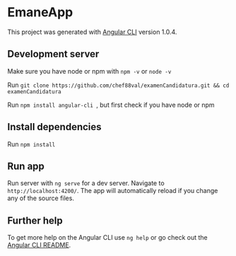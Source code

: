 # EmaneApp

This project was generated with [Angular CLI](https://github.com/angular/angular-cli) version 1.0.4.

## Development server

Make sure you have node or npm with `npm -v` or `node -v`

Run `git clone https://github.com/chef88val/examenCandidatura.git && cd examenCandidatura`

Run `npm install angular-cli `, but first check if you have node or npm 

## Install dependencies 

Run `npm install`

## Run app

Run server with `ng serve` for a dev server. Navigate to `http://localhost:4200/`. The app will automatically reload if you change any of the source files.

## Further help

To get more help on the Angular CLI use `ng help` or go check out the [Angular CLI README](https://github.com/angular/angular-cli/blob/master/README.md).
